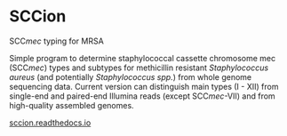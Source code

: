 # SCCion

SCC*mec* typing for MRSA

Simple program to determine staphylococcal cassette chromosome mec (SCC*mec*) types and subtypes for methicillin resistant *Staphylococcus aureus* (and potentially *Staphylococcus spp.*) from whole genome sequencing data. Current version can distinguish main types (I - XII) from single-end and paired-end Illumina reads (except SCC*mec*-VII) and from high-quality assembled genomes.

[sccion.readthedocs.io](https://sccion.readthedocs.io/)
